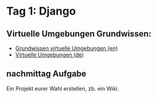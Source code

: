 # Tag 1: Django

## Virtuelle Umgebungen Grundwissen:
- [Grundwissen virtuelle Umgebungen (en)](https://realpython.com/python-virtual-environments-a-primer/)
- [Virtuelle Umgebungen (de)](https://geekflare.com/de/virtual-environments-python/)

## nachmittag Aufgabe

Ein Projekt eurer Wahl erstellen, zb. ein Wiki.